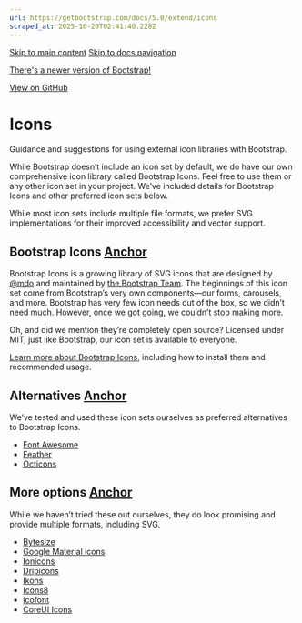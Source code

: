 ```yaml
---
url: https://getbootstrap.com/docs/5.0/extend/icons
scraped_at: 2025-10-20T02:41:40.228Z
---
```


[Skip to main content](https://getbootstrap.com/docs/5.0/extend/icons/#content) [Skip to docs navigation](https://getbootstrap.com/docs/5.0/extend/icons/#bd-docs-nav)

[There's a newer version of Bootstrap!](https://getbootstrap.com/)

[View on GitHub](https://github.com/twbs/bootstrap/blob/v5.0.2/site/content/docs/5.0/extend/icons.md "View and edit this file on GitHub")

# Icons

Guidance and suggestions for using external icon libraries with Bootstrap.

While Bootstrap doesn’t include an icon set by default, we do have our own comprehensive icon library called Bootstrap Icons. Feel free to use them or any other icon set in your project. We’ve included details for Bootstrap Icons and other preferred icon sets below.

While most icon sets include multiple file formats, we prefer SVG implementations for their improved accessibility and vector support.

## Bootstrap Icons [Anchor](https://getbootstrap.com/docs/5.0/extend/icons/\#bootstrap-icons)

Bootstrap Icons is a growing library of SVG icons that are designed by [@mdo](https://github.com/mdo) and maintained by [the Bootstrap Team](https://github.com/orgs/twbs/people). The beginnings of this icon set come from Bootstrap’s very own components—our forms, carousels, and more. Bootstrap has very few icon needs out of the box, so we didn’t need much. However, once we got going, we couldn’t stop making more.

Oh, and did we mention they’re completely open source? Licensed under MIT, just like Bootstrap, our icon set is available to everyone.

[Learn more about Bootstrap Icons](https://icons.getbootstrap.com/), including how to install them and recommended usage.

## Alternatives [Anchor](https://getbootstrap.com/docs/5.0/extend/icons/\#alternatives)

We’ve tested and used these icon sets ourselves as preferred alternatives to Bootstrap Icons.

- [Font Awesome](https://fontawesome.com/)
- [Feather](https://feathericons.com/)
- [Octicons](https://octicons.github.com/)

## More options [Anchor](https://getbootstrap.com/docs/5.0/extend/icons/\#more-options)

While we haven’t tried these out ourselves, they do look promising and provide multiple formats, including SVG.

- [Bytesize](https://github.com/danklammer/bytesize-icons)
- [Google Material icons](https://material.io/resources/icons/)
- [Ionicons](https://ionicons.com/)
- [Dripicons](http://demo.amitjakhu.com/dripicons/)
- [Ikons](http://ikons.piotrkwiatkowski.co.uk/)
- [Icons8](https://icons8.com/)
- [icofont](https://icofont.com/)
- [CoreUI Icons](https://icons.coreui.io/)